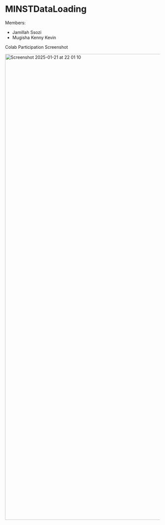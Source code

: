 # MINSTDataLoading

Members: 
- Jamillah Ssozi
- Mugisha Kenny Kevin

Colab Participation Screenshot

<img width="1512" alt="Screenshot 2025-01-21 at 22 01 10" src="https://github.com/user-attachments/assets/3d8f250e-c7b1-49d3-a5f2-83b29d2eee00" />
